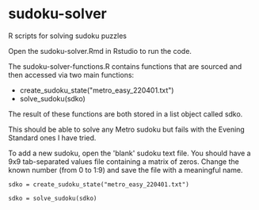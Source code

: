 # sudoku-solver
R scripts for solving sudoku puzzles

Open the sudoku-solver.Rmd in Rstudio to run the code.

The sudoku-solver-functions.R contains functions that are sourced and then accessed via two main functions:
* create_sudoku_state("metro_easy_220401.txt")
* solve_sudoku(sdko)

The result of these functions are both stored in a list object called sdko.

This should be able to solve any Metro sudoku but fails with the Evening Standard ones I have tried.

To add a new sudoku, open the 'blank' sudoku text file. You should have a 9x9 tab-separated values file containing a matrix of zeros. Change the known number (from 0 to 1:9) and save the file with a meaningful name. 

`sdko = create_sudoku_state("metro_easy_220401.txt")`

`sdko = solve_sudoku(sdko)`


